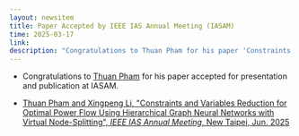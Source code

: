 ```yaml
---
layout: newsitem
title: Paper Accepted by IEEE IAS Annual Meeting (IASAM)
time: 2025-03-17
link: 
description: "Congratulations to Thuan Pham for his paper 'Constraints and Variables Reduction for Optimal Power Flow Using Hierarchical Graph Neural Networks with Virtual Node-Splitting' accepted by IASAM."
---
```


* Congratulations to <a href="/people/Thuan-Pham/" class="off">Thuan Pham</a> for his paper accepted for presentation and publication at IASAM.

* <a href="/papers/ThuanP-HGNN-C-V-ROPF_Node-Split/" class="off">Thuan Pham and Xingpeng Li, "Constraints and Variables Reduction for Optimal Power Flow Using Hierarchical Graph Neural Networks with Virtual Node-Splitting", *IEEE IAS Annual Meeting*, New Taipei, Jun. 2025</a>

